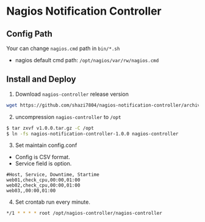 # Nagios Notification Controller

## Config Path

Your can change `nagios.cmd` path in `bin/*.sh`

* nagios default cmd path: `/opt/nagios/var/rw/nagios.cmd`



## Install and Deploy

1. Download `nagios-controller` release version

```bash
wget https://github.com/shazi7804/nagios-notification-controller/archive/v1.0.0.tar.gz
```

2. uncompression `nagios-controller` to `/opt`

```bash
$ tar zxvf v1.0.0.tar.gz -C /opt
$ ln -fs nagios-notification-controller-1.0.0 nagios-controller
```

3. Set maintain config.conf

- Config is CSV format.
- Service field is option.

```
#Host, Service, Downtime, Startime
web01,check_cpu,00:00,01:00
web02,check_cpu,00:00,01:00
web03,,00:00,01:00
```

4. Set crontab run every minute.

```bash
*/1 * * * * root /opt/nagios-controller/nagios-controller
```


